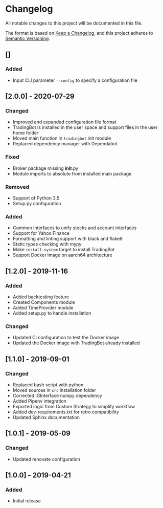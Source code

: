 # Changelog
All notable changes to this project will be documented in this file.

The format is based on [Keep a Changelog](https://keepachangelog.com/en/1.0.0/),
and this project adheres to [Semantic Versioning](https://semver.org/spec/v2.0.0.html).

## []
### Added
- Input CLI parameter `--config` to specify a configuration file

## [2.0.0] - 2020-07-29
### Changed
- Improved and expanded configuration file format
- TradingBot is installed in the user space and support files in the user home folder
- Moved main function in `tradingbot` init module
- Replaced dependency manager with Dependabot

### Fixed
- Broker package missing __init__.py
- Module imports to absolute from installed main package

### Removed
- Support of Python 3.5
- Setup.py configuration

### Added
- Common interfaces to unify stocks and account interfaces
- Support for Yahoo Finance
- Formatting and linting support with black and flake8
- Static types checking with mypy
- Make `install-system` target to install TradingBot
- Support Docker image on aarch64 architecture

## [1.2.0] - 2019-11-16
### Added
- Added backtesting feature
- Created Components module
- Added TimeProvider module
- Added setup.py to handle installation

### Changed
- Updated CI configuration to test the Docker image
- Updated the Docker image with TradingBot already installed

## [1.1.0] - 2019-09-01
### Changed
- Replaced bash script with python
- Moved sources in `src` installation folder
- Corrected IGInterface numpy dependency
- Added Pipenv integration
- Exported logic from Custom Strategy to simplify workflow
- Added dev-requirements.txt for retro compatibility
- Updated Sphinx documentation

## [1.0.1] - 2019-05-09
### Changed
- Updated renovate configuration

## [1.0.0] - 2019-04-21
### Added
- Initial release
